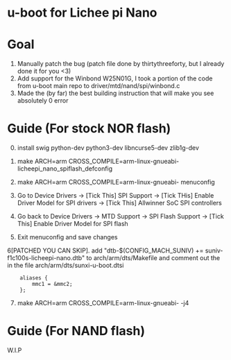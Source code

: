 # u-boot for Lichee pi Nano 

Goal
=
1. Manually patch the bug (patch file done by thirtythreeforty, but I already done it for you <3)
2. Add support for the Winbond W25N01G, I took a portion of the code from u-boot main repo to driver/mtd/nand/spi/winbond.c
3. Made the (by far) the best building instruction that will make you see absolutely 0 error

Guide (For stock NOR flash)
=
0. install swig python-dev python3-dev libncurse5-dev zlib1g-dev

1. make ARCH=arm CROSS_COMPILE=arm-linux-gnueabi- licheepi_nano_spiflash_defconfig

2. make ARCH=arm CROSS_COMPILE=arm-linux-gnueabi- menuconfig

3. Go to Device Drivers -> [Tick This] SPI Support -> [Tick THis] Enable Driver Model for SPI drivers
    -> [Tick This] Allwinner SoC SPI controllers
    
4. Go back to Device Drivers -> MTD Support -> SPI Flash Support -> [Tick This] Enable Driver Model for SPI flash

5. Exit menuconfig and save changes

6[PATCHED YOU CAN SKIP]. add "dtb-$(CONFIG_MACH_SUNIV) += suniv-f1c100s-licheepi-nano.dtb" to arch/arm/dts/Makefile
   and comment out the in the file arch/arm/dts/sunxi-u-boot.dtsi
```
 	aliases {
 		mmc1 = &mmc2;
 	};
```

7. make ARCH=arm CROSS_COMPILE=arm-linux-gnueabi- -j4

Guide (For NAND flash)
=

W.I.P
